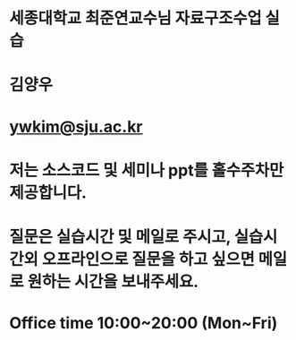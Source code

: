 # 세종대학교 최준연교수님 자료구조수업 실습
# 김양우
# ywkim@sju.ac.kr
# 저는 소스코드 및 세미나 ppt를 홀수주차만 제공합니다.
# 질문은 실습시간 및 메일로 주시고, 실습시간외 오프라인으로 질문을 하고 싶으면 메일로 원하는 시간을 보내주세요.
# Office time 10:00~20:00 (Mon~Fri)
